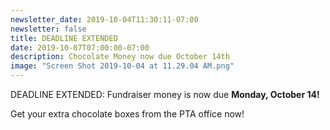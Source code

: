 ```yaml
---
newsletter_date: 2019-10-04T11:30:11-07:00
newsletter: false
title: DEADLINE EXTENDED
date: 2019-10-07T07:00:00-07:00
description: Chocolate Money now due October 14th
image: "Screen Shot 2019-10-04 at 11.29.04 AM.png"
---
```

DEADLINE EXTENDED: Fundraiser money is now due **Monday, October 14!** 

Get your extra chocolate boxes from the PTA office now!